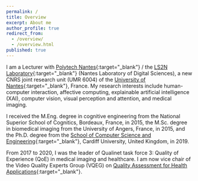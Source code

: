 ```yaml
---
permalink: /
title: Overview
excerpt: About me
author_profile: true
redirect_from:
  - /overview/
  - /overview.html
published: true
---
```

I am a Lecturer with [Polytech Nantes](https://polytech.univ-nantes.fr/en){:target="_blank"} / the [LS2N Laboratory](https://www.ls2n.fr/?lang=en){:target="_blank"} (Nantes Laboratory of Digital Sciences), a new CNRS joint research unit (UMR 6004) of the [University of Nantes](https://www.univ-nantes.fr/){:target="_blank"}, France. My research interests include human-computer interaction, affective computing, explainable artificial intelligence (XAI), computer vision, visual perception and attention, and medical imaging.

I received the M.Eng. degree in cognitive engineering from the National Superior School of Cognitics, Bordeaux, France, in 2015, the M.Sc. degree in biomedical imaging from the University of Angers, France, in 2015, and the Ph.D. degree from the [School of Computer Science and Engineering](https://www.cardiff.ac.uk/computer-science){:target="_blank"}, Cardiff University, United Kingdom, in 2019.

From 2017 to 2020, I was the leader of Qualinet task force 3: Quality of Experience (QoE) in medical imaging and healthcare. I am now vice chair of the Video Quality Experts Group (VQEG) on [Quality Assessment for Health Applications](https://www.its.bldrdoc.gov/vqeg/projects/quality-assessment-for-health-applications-qah.aspx){:target="_blank"}.
